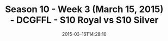 ---
title: Season 10 - Week 3 (March 15, 2015) - DCGFFL - S10 Royal vs S10 Silver
teams-score:
- team: _teams/s10-royal.md
  score: 24
- team: _teams/s10-silver.md
  score: 18
mvp: Miles S. (Royal); Nolan L. (Silver)
game-ball: N/A
season: 10
week: 0
date: '2015-03-16T14:28:10'
pageid: season-10-week-three-4439-vs-4441
---